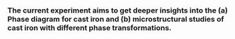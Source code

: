 ### The current experiment aims to get deeper insights into the (a) Phase diagram for cast iron and (b) microstructural studies of cast iron with different phase transformations.